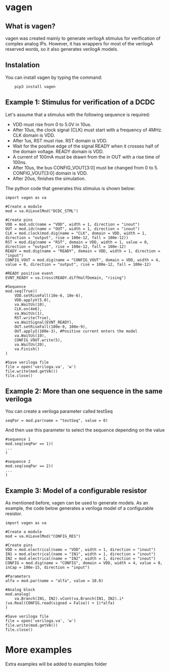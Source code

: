 # vagen

## What is vagen?

vagen was created mainly to generate verilogA stimulus for verification of complex analog IPs. However, it has wrappers for most of the verilogA reserved words, so it also generates verilogA models.

## Instalation 

You can install vagen by typing the command:

```
    pip3 install vagen
```

## Example 1: Stimulus for verification of a DCDC

Let's assume that a stimulus with the following sequence is required:

* VDD must rise from 0 to 5.0V in 10us.
* After 10us, the clock signal (CLK) must start with a frequency of 4MHz. CLK domain is VDD.
* After 1us, RST must rise. RST domain is VDD.
* Wait for the positive edge of the signal READY when it crosses half of the domain voltage. READY domain is VDD. 
* A current of 100mA must be drawn from the in OUT with a rise time of 100ns. 
* After 10us, the bus CONFIG_VOUT[3:0] must be changed from 0 to 5. CONFIG_VOUT[3:0] domain is VDD.
* After 20us, finishes the simulation. 

The python code that generates this stimulus is shown below:

```
import vagen as va

#Create a module     
mod = va.HiLevelMod("DCDC_STML")

#Create pins
VDD = mod.vdc(name = "VDD", width = 1, direction = "inout")
OUT = mod.idc(name = "OUT", width = 1, direction = "inout")
CLK = mod.clock(mod.dig(name = "CLK", domain = VDD, width = 1, direction = "output", rise = 100e-12, fall = 100e-12))
RST = mod.dig(name = "RST", domain = VDD, width = 1, value = 0, direction = "output", rise = 100e-12, fall = 100e-12)
READY = mod.dig(name = "READY", domain = VDD, width = 1, direction = "input")
CONFIG_VOUT = mod.dig(name = "CONFIG_VOUT", domain = VDD, width = 4, value = 0, direction = "output", rise = 100e-12, fall = 100e-12)

#READY positive event
EVNT_READY = va.Cross(READY.diffHalfDomain, "rising")

#Sequence
mod.seq(True)(
    VDD.setRiseFall(10e-6, 10e-6),
    VDD.applyV(5.0),
    va.WaitUs(10), 
    CLK.on(4e6),
    va.WaitUs(1),
    RST.write(True),
    va.WaitSignal(EVNT_READY),
    OUT.setRiseFall(100e-9, 100e-9),
    OUT.applyI(100e-3), #Positive current enters the model
    va.WaitUs(10),
    CONFIG_VOUT.write(5),
    va.WaitUs(20),
    va.Finish()
)

#Save veriloga file
file = open('veriloga.va', 'w')
file.write(mod.getVA())
file.close()
```

## Example 2: More than one sequence in the same veriloga

You can create a veriloga parameter called testSeq

```
seqPar = mod.par(name = "testSeq", value = 0)
```

And then use this parameter to select the sequence depending on the value

```
#sequence 1 
mod.seq(seqPar == 1)(
...
)

#sequence 2
mod.seq(seqPar == 2)(
...
)
```

## Example 3: Model of a configurable resistor

As mentioned before, vagen can be used to generate models. As an example, the code below generates a veriloga model of a configurable resistor.

```
import vagen as va

#Create a module
mod = va.HiLevelMod("CONFIG_RES")

#Create pins
VDD = mod.electrical(name = "VDD", width = 1, direction = "inout")
IN1 = mod.electrical(name = "IN1", width = 1, direction = "inout")
IN2 = mod.electrical(name = "IN2", width = 1, direction = "inout")
CONFIG = mod.dig(name = "CONFIG", domain = VDD, width = 4, value = 0, inCap = 100e-15, direction = "input")

#Parameters
alfa = mod.par(name = "alfa", value = 10.0)

#Analog block
mod.analog(
    va.Branch(IN1, IN2).vCont(va.Branch(IN1, IN2).i*(va.Real(CONFIG.read(signed = False)) + 1)*alfa)
)

#Save veriloga file
file = open('veriloga.va', 'w')
file.write(mod.getVA())
file.close()
```

# More examples
Extra examples will be added to examples folder
